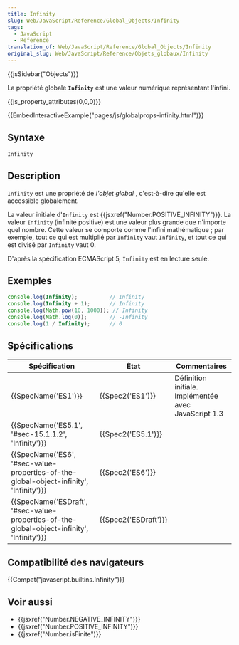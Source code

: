 ```yaml
---
title: Infinity
slug: Web/JavaScript/Reference/Global_Objects/Infinity
tags:
  - JavaScript
  - Reference
translation_of: Web/JavaScript/Reference/Global_Objects/Infinity
original_slug: Web/JavaScript/Reference/Objets_globaux/Infinity
---
```

{{jsSidebar("Objects")}}

La propriété globale **`Infinity`** est une valeur numérique représentant l'infini.

{{js_property_attributes(0,0,0)}}

{{EmbedInteractiveExample("pages/js/globalprops-infinity.html")}}

## Syntaxe

    Infinity

## Description

`Infinity` est une propriété de _l'objet global_ , c'est-à-dire qu'elle est accessible globalement.

La valeur initiale d'`Infinity` est {{jsxref("Number.POSITIVE_INFINITY")}}. La valeur `Infinity` (infinité positive) est une valeur plus grande que n'importe quel nombre. Cette valeur se comporte comme l'infini mathématique ; par exemple, tout ce qui est multiplié par `Infinity` vaut `Infinity`, et tout ce qui est divisé par `Infinity` vaut 0.

D'après la spécification ECMAScript 5, `Infinity` est en lecture seule.

## Exemples

```js
console.log(Infinity);          // Infinity
console.log(Infinity + 1);      // Infinity
console.log(Math.pow(10, 1000)); // Infinity
console.log(Math.log(0));       // -Infinity
console.log(1 / Infinity);      // 0
```

## Spécifications

| Spécification                                                                                                            | État                         | Commentaires                                         |
| ------------------------------------------------------------------------------------------------------------------------ | ---------------------------- | ---------------------------------------------------- |
| {{SpecName('ES1')}}                                                                                                 | {{Spec2('ES1')}}         | Définition initiale. Implémentée avec JavaScript 1.3 |
| {{SpecName('ES5.1', '#sec-15.1.1.2', 'Infinity')}}                                                     | {{Spec2('ES5.1')}}     |                                                      |
| {{SpecName('ES6', '#sec-value-properties-of-the-global-object-infinity', 'Infinity')}}     | {{Spec2('ES6')}}         |                                                      |
| {{SpecName('ESDraft', '#sec-value-properties-of-the-global-object-infinity', 'Infinity')}} | {{Spec2('ESDraft')}} |                                                      |

## Compatibilité des navigateurs

{{Compat("javascript.builtins.Infinity")}}

## Voir aussi

- {{jsxref("Number.NEGATIVE_INFINITY")}}
- {{jsxref("Number.POSITIVE_INFINITY")}}
- {{jsxref("Number.isFinite")}}
